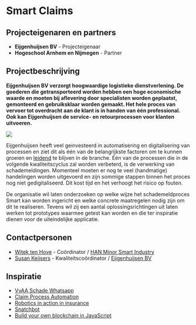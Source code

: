 # Smart Claims

## Projecteigenaren en partners
+ **Eijgenhuijsen BV** - Projecteigenaar
+ **Hogeschool Arnhem en Nijmegen** - Partner

## Projectbeschrijving
**Eijgenhuijsen BV verzorgt hoogwaardige logistieke dienstverlening. De goederen die getransporteerd worden hebben een hoge economische waarde en moeten bij aflevering door specialisten worden geplaatst, gemonteerd en gebruiksklaar worden gemaakt. Het hele proces van vervoer tot overdracht aan de klant is in handen van één professional. Ook kan Eijgenhuijsen de service- en retourprocessen voor klanten uitvoeren.**

![](https://www.eijgenhuijsen.nl/wp-content/uploads/2018/02/Onderzoek_Eijgehuijsen.jpg)

Eijgenhuijsen heeft veel geinvesteerd in automatisering en digitalisering van processen en ziet dit als één van de belangrijkste factoren om te kunnen groeien en [leidend](https://www.eijgenhuijsen.nl/eijgenhuijsen-in-de-top/) te blijven in de branche. Één van de processen die in de volgende kwaliteitscyclus zal worden verbeterd, is de verwerking van schademeldingen. Momenteel moeten er nog te veel (handmatige) handelingen worden uitgevoerd en zijn sommige stappen binnen het proces nog niet gedigitaliseerd. Dit kost tijd en het verhoogt het risico op fouten.

De organisatie wil laten onderzoeken op welke wijze het schademeldproces Smart kan worden ingericht en welke concrete maatregelen nodig zijn om dit te realiseren. Tevens wil zij een aantal oplossingsrichtingen uit laten werken tot prototypes waarmee getest kan worden en die ter inspiratie dienen voor de uiteindelijke applicatie.

## Contactpersonen
+ [Witek ten Hove](https://www.linkedin.com/in/witektenhove/) - Coördinator / [HAN Minor Smart Industry](https://witusj.github.io/MinorSI/) 
+ [Susan Keijsers](https://www.linkedin.com/in/susankeijsers/) - Kwaliteitscoördinator / [Eijgenhuijsen BV](https://www.eijgenhuijsen.nl/)
  
## Inspiratie
+ [VvAA Schade Whatsapp](https://www.vvaa.nl/service/schade/schade-melden-via-whatsapp)
+ [Claim Process Automation](https://youtu.be/dT0INU-fmI8)
+ [Robotics in action in insurance](https://youtu.be/9rdkK_8omAo)
+ [Snatchbot](https://youtu.be/YnNwCobbUdA)
+ [Build your own blockchain in JavaScript](https://youtu.be/zVqczFZr124)

